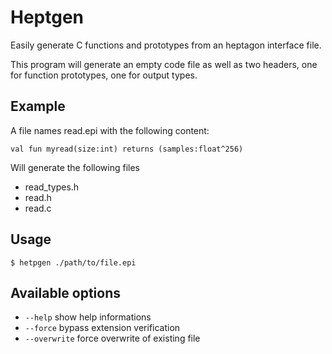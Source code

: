 # Heptgen

Easily generate C functions and prototypes from an heptagon interface file.

This program will generate an empty code file as well as two headers, one for function prototypes, one for output types.

## Example
A file names read.epi with the following content:
```
val fun myread(size:int) returns (samples:float^256)
```
Will generate the following files
- read_types.h
- read.h
- read.c

## Usage

```
$ hetpgen ./path/to/file.epi
```

## Available options

- `--help` show help informations
- `--force` bypass extension verification
- `--overwrite` force overwrite of existing file